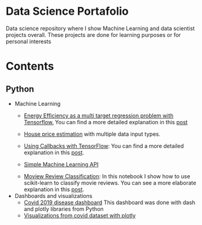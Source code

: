 
# Data Science Portafolio

Data science repository where I show Machine Learning and data scientist projects overall. These projects are done 
for learning purposes or for personal interests

# Contents
## Python
<ul>
<li>Machine Learning</li>
	<ul>
		<li><a href="https://github.com/manuelgilm/data_science-portafolio/blob/master/machine_learning/energy_efficiency_regression/energy_efficiency_multi_target_regression_problem.ipynb">Energy Efficiency as a multi target regression problem with Tensorflow.</a>  You can find a more detailed explanation in this <a href="https://manuel-gilm.medium.com/multi-target-regression-with-tensorflow-a7d974cf5d89">post</a>
		</li>
	</ul>
	<ul>
		<li><a href ="https://github.com/manuelgilm/data_science-portafolio/blob/master/machine_learning/house_price_estimation_with_multiple_data_input_types/house_price_estimation_with_multiple_inputs-part1.ipynb"> House price estimation</a> with multiple data input types.
		</li>
	</ul>
	<ul>
		<li>
			<a href = "https://github.com/manuelgilm/data_science-portafolio/tree/master/machine_learning/using_callbacks_tensorflow">Using Callbacks with TensorFlow</a>: You can find a more detailed explanation in this <a href = "https://python.plainenglish.io/how-to-use-callbacks-with-tensorflow-and-keras-d0ecfc3961af">post</a>.
		</li>
	</ul>
	<ul>
		<li>
			<a href = "https://python.plainenglish.io/how-to-use-python-and-fastapi-to-deploy-machine-learning-models-on-heroku-61b96271d5b3">Simple Machine Learning API</a>
		</li>	
	</ul>
	<ul>
		<li>
			<a href = "https://github.com/manuelgilm/data_science-portafolio/tree/master/machine_learning/moviereview_classification">Moview Review Classification</a>: In this notebook I show how to use scikit-learn to classify movie reviews. You can see a more elaborate explanation in this <a href = "https://manuel-gilm.medium.com/movie-review-text-classification-using-scikit-learn-d72cd375a7d7">post</a>.
		</li>
	</ul>
<li>Dashboards and visualizations
<ul>
	<li><a href="https://github.com/manuelgilm/data_science-portafolio/tree/master/dashboards/simple_covid_dashboard"> Covid 2019 disease dashboard</a> This dashboard was done with dash and plotly libraries from Python</li>
	<li><a href="https://github.com/manuelgilm/data_science-portafolio/blob/master/data_visual_covid.ipynb">Visualizations from covid dataset with plotly</a> 
	</li>
</ul>
</li>
</ul>
